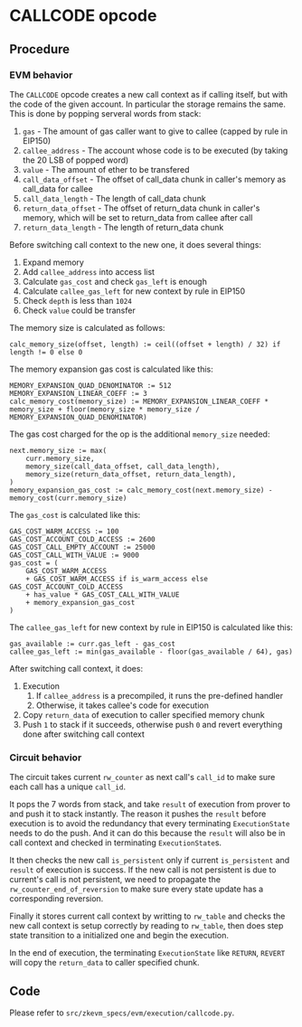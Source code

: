 # CALLCODE opcode

## Procedure

### EVM behavior

The `CALLCODE` opcode creates a new call context as if calling itself, but with the code of the given account. In particular the storage remains the same. This is done by popping serveral words from stack:

1. `gas` - The amount of gas caller want to give to callee (capped by rule in EIP150)
2. `callee_address` - The account whose code is to be executed (by taking the 20 LSB of popped word)
3. `value` - The amount of ether to be transfered
4. `call_data_offset` - The offset of call_data chunk in caller's memory as call_data for callee
5. `call_data_length` - The length of call_data chunk
6. `return_data_offset` - The offset of return_data chunk in caller's memory, which will be set to return_data from callee after call
7. `return_data_length` - The length of return_data chunk

Before switching call context to the new one, it does several things:

1. Expand memory
2. Add `callee_address` into access list
3. Calculate `gas_cost` and check `gas_left` is enough
4. Calculate `callee_gas_left` for new context by rule in EIP150
5. Check `depth` is less than `1024`
6. Check `value` could be transfer

The memory size is calculated as follows:

```
calc_memory_size(offset, length) := ceil((offset + length) / 32) if length != 0 else 0
```

The memory expansion gas cost is calculated like this:

```
MEMORY_EXPANSION_QUAD_DENOMINATOR := 512
MEMORY_EXPANSION_LINEAR_COEFF := 3
calc_memory_cost(memory_size) := MEMORY_EXPANSION_LINEAR_COEFF * memory_size + floor(memory_size * memory_size / MEMORY_EXPANSION_QUAD_DENOMINATOR)
```

The gas cost charged for the op is the additional `memory_size` needed:

```
next.memory_size := max(
    curr.memory_size,
    memory_size(call_data_offset, call_data_length),
    memory_size(return_data_offset, return_data_length),
)
memory_expansion_gas_cost := calc_memory_cost(next.memory_size) - memory_cost(curr.memory_size)
```

The `gas_cost` is calculated like this:

```
GAS_COST_WARM_ACCESS := 100
GAS_COST_ACCOUNT_COLD_ACCESS := 2600
GAS_COST_CALL_EMPTY_ACCOUNT := 25000
GAS_COST_CALL_WITH_VALUE := 9000
gas_cost = (
    GAS_COST_WARM_ACCESS
    + GAS_COST_WARM_ACCESS if is_warm_access else GAS_COST_ACCOUNT_COLD_ACCESS
    + has_value * GAS_COST_CALL_WITH_VALUE
    + memory_expansion_gas_cost
)
```

The `callee_gas_left` for new context by rule in EIP150 is calculated like this:

```
gas_available := curr.gas_left - gas_cost
callee_gas_left := min(gas_available - floor(gas_available / 64), gas)
```

After switching call context, it does:

1. Execution
   1. If `callee_address` is a precompiled, it runs the pre-defined handler
   2. Otherwise, it takes callee's code for execution
2. Copy `return_data` of execution to caller specified memory chunk
3. Push `1` to stack if it succeeds, otherwise push `0` and revert everything done after switching call context

### Circuit behavior

The circuit takes current `rw_counter` as next call's `call_id` to make sure each call has a unique `call_id`.

It pops the 7 words from stack, and take `result` of execution from prover to and push it to stack instantly. The reason it pushes the `result` before execution is to avoid the redundancy that every terminating `ExecutionState` needs to do the push. And it can do this because the `result` will also be in call context and checked in terminating `ExecutionState`s.

It then checks the new call `is_persistent` only if current `is_persistent` and `result` of execution is success. If the new call is not persistent is due to current's call is not persistent, we need to propagate the `rw_counter_end_of_reversion` to make sure every state update has a corresponding reversion.

Finally it stores current call context by writting to `rw_table` and checks the new call context is setup correctly by reading to `rw_table`, then does step state transition to a initialized one and begin the execution.

In the end of execution, the terminating `ExecutionState` like `RETURN`, `REVERT` will copy the `return_data` to caller specified chunk.

## Code

Please refer to `src/zkevm_specs/evm/execution/callcode.py`.
